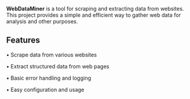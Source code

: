 **WebDataMiner** is a tool for scraping and extracting data from websites. This project provides a simple and efficient way to gather web data for analysis and other purposes.

## Features

• Scrape data from various websites

• Extract structured data from web pages

• Basic error handling and logging

• Easy configuration and usage
